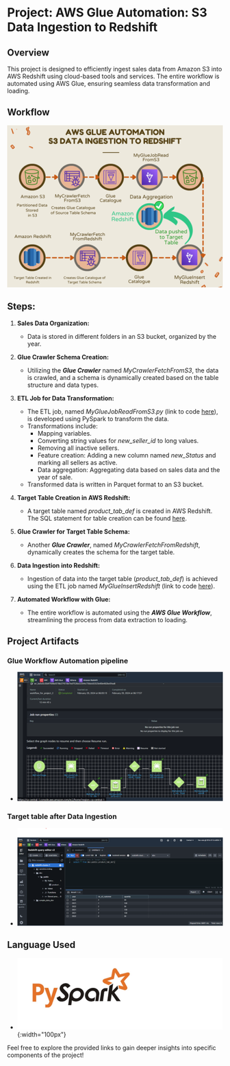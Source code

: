 # Project: AWS Glue Automation: S3 Data Ingestion to Redshift

## Overview

This project is designed to efficiently ingest sales data from Amazon S3 into AWS Redshift using cloud-based tools and services. The entire workflow is automated using AWS Glue, ensuring seamless data transformation and loading.

## Workflow
![Flowchart](Images/Flowchart%20P2.png)

## Steps:
1. **Sales Data Organization:**
   - Data is stored in different folders in an S3 bucket, organized by the year.

2. **Glue Crawler Schema Creation:**
   - Utilizing the **_Glue Crawler_** named *MyCrawlerFetchFromS3*, the data is crawled, and a schema is dynamically created based on the table structure and data types.

3. **ETL Job for Data Transformation:**
   - The ETL job, named *MyGlueJobReadFromS3.py* (link to code [here](MyGlueJobReadFromS3.py)), is developed using PySpark to transform the data.
   - Transformations include:
     - Mapping variables.
     - Converting string values for *new_seller_id* to long values.
     - Removing all inactive sellers.
     - Feature creation: Adding a new column named *new_Status* and marking all sellers as active.
     - Data aggregation: Aggregating data based on sales data and the year of sale.
   - Transformed data is written in Parquet format to an S3 bucket.

4. **Target Table Creation in AWS Redshift:**
   - A target table named *product_tab_def* is created in AWS Redshift. The SQL statement for table creation can be found [here](SQL/Redshift_DDL.txt).

5. **Glue Crawler for Target Table Schema:**
   - Another **_Glue Crawler_**, named *MyCrawlerFetchFromRedshift*, dynamically creates the schema for the target table.

6. **Data Ingestion into Redshift:**
   - Ingestion of data into the target table (*product_tab_def*) is achieved using the ETL job named *MyGlueInsertRedshift* (link to code [here](MyGlueInsertRedshift.py)).

7. **Automated Workflow with Glue:**
   - The entire workflow is automated using the **_AWS Glue Workflow_**, streamlining the process from data extraction to loading.

## Project Artifacts
   ### Glue Workflow Automation pipeline
   - ![Workflow Picture](Images/Workflow%20Success.png)
   ### Target table after Data Ingestion
   - ![Output Picture](Images/Data%20In%20Target%20Table.png)

## Language Used

- ![PySpark Logo](Images/PySpark_logo.jpeg){:width="100px"}

Feel free to explore the provided links to gain deeper insights into specific components of the project!
